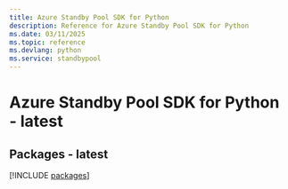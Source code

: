 ```yaml
---
title: Azure Standby Pool SDK for Python
description: Reference for Azure Standby Pool SDK for Python
ms.date: 03/11/2025
ms.topic: reference
ms.devlang: python
ms.service: standbypool
---
```

# Azure Standby Pool SDK for Python - latest
## Packages - latest
[!INCLUDE [packages](standby-pool-index.md)]